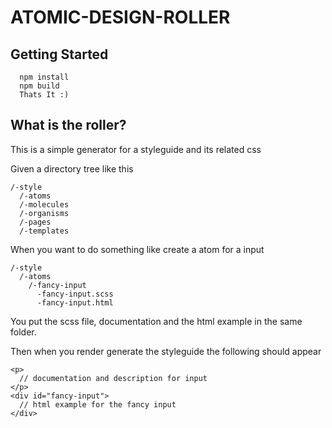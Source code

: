 # ATOMIC-DESIGN-ROLLER

## Getting Started

```
  npm install
  npm build
  Thats It :) 
```

## What is the roller?

This is a simple generator for a styleguide and its related css

Given a directory tree like this

```
/-style
  /-atoms
  /-molecules
  /-organisms
  /-pages
  /-templates
```

When you want to do something like create a atom for a input

```
/-style
  /-atoms
    /-fancy-input
      -fancy-input.scss
      -fancy-input.html
```

You put the scss file, documentation and the html example in the same folder.

Then when you render generate the styleguide the following should appear

```
<p>
  // documentation and description for input
</p>
<div id="fancy-input"> 
  // html example for the fancy input
</div>
```

